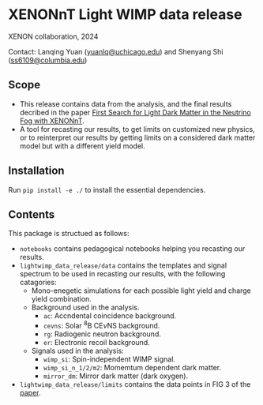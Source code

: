 # XENONnT Light WIMP data release

XENON collaboration, 2024

Contact: Lanqing Yuan (yuanlq@uchicago.edu) and Shenyang Shi (ss6109@columbia.edu)

## Scope 

 * This release contains data from the analysis, and the final results decribed in the paper [First Search for Light Dark Matter in the Neutrino Fog with XENONnT](https://arxiv.org/abs/2409.17868).
 * A tool for recasting our results, to get limits on customized new physics, or to reinterpret our results by getting limits on a considered dark matter model but with a different yield model. 


## Installation

Run `pip install -e ./` to install the essential dependencies.

## Contents

This package is structued as follows:

  * `notebooks` contains pedagogical notebooks helping you recasting our results.
  * `lightwimp_data_release/data` contains the templates and signal spectrum to be used in recasting our results, with the following catagories:
    * Mono-enegetic simulations for each possible light yield and charge yield combination.
    * Background used in the analysis.
      * `ac`: Accndental coincidence background.
      * `cevns`: Solar $^8\mathrm{B}$ $\mathrm{CE}\nu\mathrm{NS}$ background.
      * `rg`: Radiogenic neutron background.
      * `er`: Electronic recoil background.
    * Signals used in the analysis:
      * `wimp_si`: Spin-independent WIMP signal.
      * `wimp_si_n_1/2/m2`: Momemtum dependent dark matter.
      * `mirror_dm`: Mirror dark matter (dark oxygen).
  * `lightwimp_data_release/limits` contains the data points in FIG 3 of the [paper](https://arxiv.org/abs/2409.17868).
